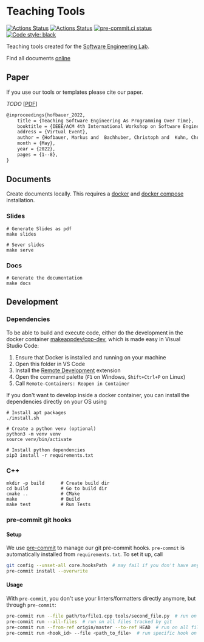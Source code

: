 # Teaching Tools

[![Actions Status](https://github.com/hofbi/teaching-tools/workflows/CI/badge.svg)](https://github.com/hofbi/teaching-tools)
[![Actions Status](https://github.com/hofbi/teaching-tools/workflows/CodeQL/badge.svg)](https://github.com/hofbi/teaching-tools)
[![pre-commit.ci status](https://results.pre-commit.ci/badge/github/hofbi/teaching-tools/master.svg)](https://results.pre-commit.ci/latest/github/hofbi/teaching-tools/master)
[![Code style: black](https://img.shields.io/badge/code%20style-black-000000.svg)](https://github.com/psf/black)

Teaching tools created for the [Software Engineering Lab](https://www.ei.tum.de/en/lmt/teaching/software-engineering-laboratory/).

Find all documents [online](https://hofbi.github.io/teaching-tools/)

## Paper

If you use our tools or templates please cite our paper.

*TODO* [[PDF](https://www.researchgate.net/publication/TODO)]

```tex
@inproceedings{hofbauer_2022,
    title = {Teaching Software Engineering As Programming Over Time},
    booktitle = {IEEE/ACM 4th International Workshop on Software Engineering Education for the Next Generation},
    address = {Virtual Event},
    author = {Hofbauer, Markus and  Bachhuber, Christoph and  Kuhn, Christopher and  Steinbach, Eckehard},
    month = {May},
    year = {2022},
    pages = {1--8},
}
```

## Documents

Create documents locally. This requires a [docker](https://docs.docker.com/get-docker/) and [docker compose](https://docs.docker.com/compose/install/) installation.

### Slides

```shell
# Generate Slides as pdf
make slides

# Sever slides
make serve
```

### Docs

```shell
# Generate the documentation
make docs
```

## Development

### Dependencies

To be able to build and execute code, either do the development in the docker container [makeappdev/cpp-dev](https://hub.docker.com/r/makeappdev/cpp-dev), which is made easy in Visual Studio Code:

1. Ensure that Docker is installed and running on your machine
1. Open this folder in VS Code
1. Install the [Remote Development](https://marketplace.visualstudio.com/items?itemName=ms-vscode-remote.vscode-remote-extensionpack) extension
1. Open the command palette (`F1` on Windows, `Shift+Ctrl+P` on Linux)
1. Call `Remote-Containers: Reopen in Container`

If you don't want to develop inside a docker container, you can install the dependencies directly on your OS using

```shell
# Install apt packages
./install.sh

# Create a python venv (optional)
python3 -m venv venv
source venv/bin/activate

# Install python dependencies
pip3 install -r requirements.txt
```

### C++

```shell
mkdir -p build      # Create build dir
cd build            # Go to build dir
cmake ..            # CMake
make                # Build
make test           # Run Tests
```

### pre-commit git hooks

#### Setup

We use [pre-commit](https://pre-commit.com/) to manage our git pre-commit hooks.
`pre-commit` is automatically installed from `requirements.txt`.
To set it up, call

```sh
git config --unset-all core.hooksPath  # may fail if you don't have any hooks set, but that's ok
pre-commit install --overwrite
```

#### Usage

With `pre-commit`, you don't use your linters/formatters directly anymore, but through `pre-commit`:

```sh
pre-commit run --file path/to/file1.cpp tools/second_file.py  # run on specific file(s)
pre-commit run --all-files  # run on all files tracked by git
pre-commit run --from-ref origin/master --to-ref HEAD  # run on all files changed on current branch, compared to master
pre-commit run <hook_id> --file <path_to_file>  # run specific hook on specific file
```

